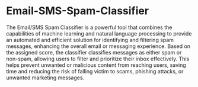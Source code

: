 # Email-SMS-Spam-Classifier
The Email/SMS Spam Classifier is a powerful tool that combines the capabilities of machine learning and natural language processing to provide an automated and efficient solution for identifying and filtering spam messages, enhancing the overall email or messaging experience.
Based on the assigned score, the classifier classifies messages as either spam or non-spam, allowing users to filter and prioritize their inbox effectively. This helps prevent unwanted or malicious content from reaching users, saving time and reducing the risk of falling victim to scams, phishing attacks, or unwanted marketing messages.
